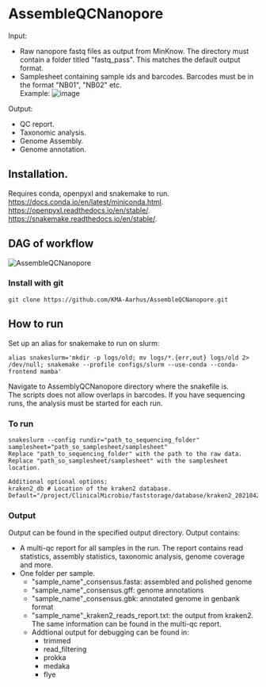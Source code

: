 # AssembleQCNanopore
Input: 
- Raw nanopore fastq files as output from MinKnow. The directory must contain a folder titled "fastq_pass". This matches the default output format.   
- Samplesheet containing sample ids and barcodes. Barcodes must be in the format "NB01", "NB02" etc.  
Example:
![image](https://user-images.githubusercontent.com/90172976/157239868-b8989c11-0dce-4d4e-b886-5e89bc3bab1a.png)


Output:  
- QC report. 
- Taxonomic analysis. 
- Genome Assembly. 
- Genome annotation. 
## Installation. 
Requires conda, openpyxl and snakemake to run.  
https://docs.conda.io/en/latest/miniconda.html. 
https://openpyxl.readthedocs.io/en/stable/.  
https://snakemake.readthedocs.io/en/stable/. 

## DAG of workflow
![AssembleQCNanopore](https://user-images.githubusercontent.com/90172976/165507987-cd19bc60-4118-40e6-878d-4675c2476c13.png)


### Install with git
```
git clone https://github.com/KMA-Aarhus/AssembleQCNanopore.git
```
## How to run
Set up an alias for snakemake to run on slurm:
```
alias snakeslurm='mkdir -p logs/old; mv logs/*.{err,out} logs/old 2> /dev/null; snakemake --profile configs/slurm --use-conda --conda-frontend mamba'
```
Navigate to AssemblyQCNanopore directory where the snakefile is.  
The scripts does not allow overlaps in barcodes. If you have sequencing runs, the analysis must be started for each run.

### To run 
```
snakeslurm --config rundir="path_to_sequencing_folder" samplesheet="path_so_samplesheet/samplesheet"
Replace "path_to_sequencing_folder" with the path to the raw data. Replace "path_so_samplesheet/samplesheet" with the samplesheet location.

Additional optional options:
kraken2_db # Location of the kraken2 database. Default="/project/ClinicalMicrobio/faststorage/database/kraken2_20210423"
```
### Output
Output can be found in the specified output directory. Output contains:
* A multi-qc report for all samples in the run. The report contains read statistics, assembly statistics, taxonomic analysis, genome coverage and more.
* One folder per sample.
  * "sample_name"_consensus.fasta: assembled and polished genome
  * "sample_name"_consensus.gff: genome annotations
  * "sample_name"_consensus.gbk: annotated genome in genbank format
  * "sample_name"_kraken2_reads_report.txt: the output from kraken2. The same information can be found in the multi-qc report.
  * Addtional output for debugging can be found in:
    * trimmed
    * read_filtering
    * prokka
    * medaka
    * flye

